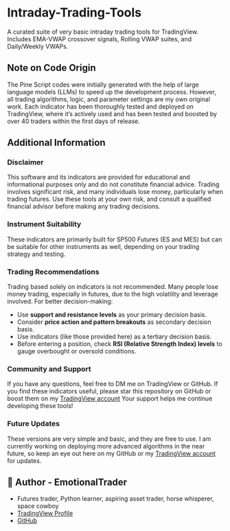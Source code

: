 # Intraday-Trading-Tools

A curated suite of very basic intraday trading tools for TradingView. Includes EMA-VWAP crossover signals, Rolling VWAP suites, and Daily/Weekly VWAPs.

## Note on Code Origin
The Pine Script codes were initially generated with the help of large language models (LLMs) to speed up the development process. However, all trading algorithms, logic, and parameter settings are my own original work. Each indicator has been thoroughly tested and deployed on TradingView, where it’s actively used and has been tested and boosted by over 40 traders within the first days of release.

## Additional Information

### Disclaimer
This software and its indicators are provided for educational and informational purposes only and do not constitute financial advice. Trading involves significant risk, and many individuals lose money, particularly when trading futures. Use these tools at your own risk, and consult a qualified financial advisor before making any trading decisions.

### Instrument Suitability
These indicators are primarily built for SP500 Futures (ES and MES) but can be suitable for other instruments as well, depending on your trading strategy and testing.

### Trading Recommendations
Trading based solely on indicators is not recommended. Many people lose money trading, especially in futures, due to the high volatility and leverage involved. For better decision-making:
- Use **support and resistance levels** as your primary decision basis.
- Consider **price action and pattern breakouts** as secondary decision basis.
- Use indicators (like those provided here) as a tertiary decision basis.
- Before entering a position, check **RSI (Relative Strength Index) levels** to gauge overbought or oversold conditions.

### Community and Support
If you have any questions, feel free to DM me on TradingView or GitHub. If you find these indicators useful, please star this repository on GitHub or boost them on my [TradingView account](https://www.tradingview.com/u/EmotionalTrader777/) Your support helps me continue developing these tools!

### Future Updates
These versions are very simple and basic, and they are free to use. I am currently working on deploying more advanced algorithms in the near future, so keep an eye out here on my GitHub or my [TradingView account](https://www.tradingview.com/u/EmotionalTrader777/) for updates.

## 👤 Author - **EmotionalTrader**  

- Futures trader, Python learner, aspiring asset trader, horse whisperer, space cowboy  
- [TradingView Profile](https://www.tradingview.com/u/EmotionalTrader777/)  
- [GitHub](https://github.com/EmotionalTrader)
